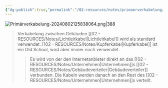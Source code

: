 ```yaml
---
{"dg-publish":true,"permalink":"/02-resources/notes/primaerverkabelung/","tags":["netzwerk/kabel","GFN/LF03"],"noteIcon":"","updated":"2025-09-05T10:12:30.000+02:00"}
---
```


![Primärverkabelung-20240802125838064.png|388](/img/user/02%20-%20RESOURCES/Files/IMG/Prim%C3%A4rverkabelung-20240802125838064.png)
>Verkabelung zwischen Gebäuden
>[[02 - RESOURCES/Notes/Lichtleitkabel\|Lichtleitkabel]] wird als standard verwendet. [[02 - RESOURCES/Notes/Kupferkabel\|Kupferkabel]] ist ein Old School, wird aber immer noch verwendet.
>>Es wird von der den Internetanbieter direkt an das [[02 - RESOURCES/Notes/Unternehmen\|Unternehmen]]s  [[02 - RESOURCES/Notes/Gebäudeverteiler\|Gebäudeverteiler]] verbunden.
>>Die Kabeln werden danach an den Rest des [[02 - RESOURCES/Notes/Unternehmen\|Unternehmen]]s verteilt.
